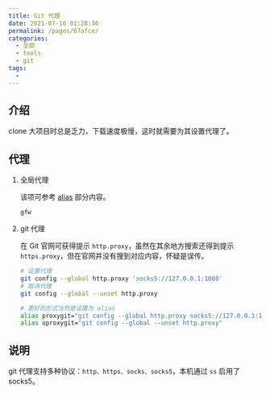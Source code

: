 ```yaml
---
title: Git 代理
date: 2021-07-16 01:28:36
permalink: /pages/67afce/
categories: 
  - 全部
  - tools
  - git
tags: 
  - 
---
```


## 介绍

clone 大项目时总是乏力，下载速度极慢，这时就需要为其设置代理了。



## 代理

1. 全局代理

   该项可参考 [alias](/os/linux/alias) 部分内容。

   ```bash
   gfw
   ```

2. git 代理

   在 Git 官网可获得提示 `http.proxy`，虽然在其余地方搜索还得到提示 `https.proxy`，但在官网并没有搜到对应内容，怀疑是误传。

   ```bash
   # 设置代理 
   git config --global http.proxy 'socks5://127.0.0.1:1080'
   # 取消代理
   git config --global --unset http.proxy
   
   # 更好的形式当然是设置为 alias
   alias proxygit="git config --global http.proxy socks5://127.0.0.1:1080"
   alias uproxygit="git config --global --unset http.proxy"
   ```



## 说明

git 代理支持多种协议：`http、https、socks、socks5`，本机通过 `ss` 启用了 socks5。